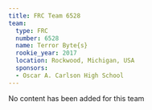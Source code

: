 ```yaml
---
title: FRC Team 6528
team:
  type: FRC
  number: 6528
  name: Terror Byte{s}
  rookie_year: 2017
  location: Rockwood, Michigan, USA
  sponsors:
  - Oscar A. Carlson High School
---
```


No content has been added for this team